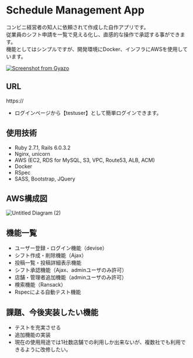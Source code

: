 # Schedule Management App

コンビニ経営者の知人に依頼されて作成した自作アプリです。<br />
従業員のシフト申請を一覧で見える化し、直感的な操作で承認する事ができます。<br />
機能としてはシンプルですが、開発環境にDocker、インフラにAWSを使用しています。

[![Screenshot from Gyazo](https://)](https://)

## URL
https://

* ログインページから【testuser】として簡単ログインできます。

## 使用技術
* Ruby 2.7.1, Rails 6.0.3.2
* Nginx, unicorn
* AWS (EC2, RDS for MySQL, S3, VPC, Route53, ALB, ACM)
* Docker
* RSpec
* SASS, Bootstrap, JQuery

## AWS構成図
![Untitled Diagram (2)](https://user-images.githubusercontent.com/)

## 機能一覧
* ユーザー登録・ログイン機能（devise）
* シフト作成・削除機能（Ajax）
* 投稿一覧・投稿詳細表示機能
* シフト承認機能（Ajax、adminユーザのみ許可）
* 店舗・管理者追加機能（adminユーザのみ許可）
* 検索機能（Ransack）
* Rspecによる自動テスト機能

## 課題、今後実装したい機能
* テストを充実させる
* 追加機能の実装
* 現在の使用用途では1社数店舗での利用しか出来ないが、複数社でも利用できるように改修したい。
